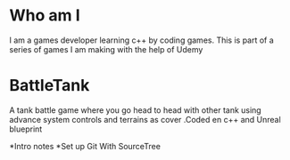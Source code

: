 # Who am I 
I am a games developer learning c++ by coding games. This is part of a series of games I am making with the help of Udemy 

# BattleTank
A tank battle game where you go head to head with other tank using advance system controls and terrains as cover .Coded en c++ and Unreal blueprint

*Intro notes
*Set up Git With SourceTree
